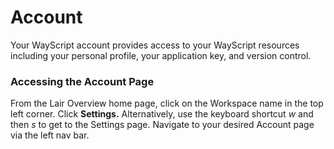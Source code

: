 # Account

Your WayScript account provides access to your WayScript resources including your personal profile, your application key, and version control.&#x20;

### Accessing the Account Page

From the Lair Overview home page, click on the Workspace name in the top left corner. Click **Settings.** Alternatively, use the keyboard shortcut _w_ and then _s_ to get to the Settings page. Navigate to your desired Account page via the left nav bar.

